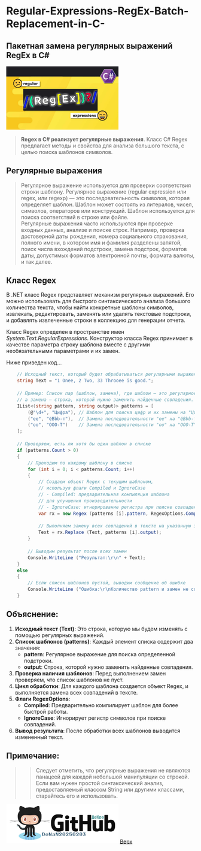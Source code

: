 <a id="anchor"></a>
# Regular-Expressions-RegEx-Batch-Replacement-in-C-
## Пакетная замена регулярных выражений RegEx в C#
<a href="https://github.com/DeNaN20250203/Regular-Expressions-RegEx-Batch-Replacement-in-C-" target="_blank"><img src="RegexExpress 001.jpg" alt="Image" width="300" /></a>

> **Regex в C# реализует регулярные выражения**. Класс C# Regex предлагает методы и свойства для анализа большого текста, с целью поиска шаблонов символов.

## Регулярные выражения
> Регулярное выражение используется для проверки соответствия строки шаблону. Регулярное выражение (regular expression или regex, или regexp) — это последовательность символов, которая определяет шаблон. Шаблон может состоять из литералов, чисел, символов, операторов или конструкций. Шаблон используется для поиска соответствий в строке или файле.</br>
Регулярные выражения часто используются при проверке входных данных, анализе и поиске строк. Например, проверка достоверной даты рождения, номера социального страхования, полного имени, в котором имя и фамилия разделены запятой, поиск числа вхождений подстроки, замена подстрок, форматов даты, допустимых форматов электронной почты, формата валюты, и так далее.

## Класс Regex
В .NET класс Regex представляет механизм регулярных выражений. Его можно использовать для быстрого синтаксического анализа большого количества текста, чтобы найти конкретные шаблоны символов, извлекать, редактировать, заменять или удалять текстовые подстроки, и добавлять извлеченные строки в коллекцию для генерации отчета.</br>

Класс Regex определен в пространстве имен _System.Text.RegularExpressions_. Конструктор класса Regex принимает в качестве параметра строку шаблона вместе с другими необязательными параметрами и их замен.</br>

Ниже приведен код...

```csharp
	// Исходный текст, который будет обрабатываться регулярными выражениями
	string Text = "1 Onee, 2 Two, 33 Throoee is good.";

	// Пример: Список пар (шаблон, замена), где шаблон — это регулярное выражение,
	// а замена — строка, которой нужно заменить найденные совпадения.
	IList<(string pattern, string output)> patterns = [
		(@"\d+", "Цифра"), // Шаблон для поиска цифр и их замены на "Цифра"
    	("ee", "ёBbb-т"),  // Замена последовательности "ee" на "ёBbb-т"
    	("oo", "OOO-T")    // Замена последовательности "oo" на "OOO-T"
	];

	// Проверяем, есть ли хотя бы один шаблон в списке
	if (patterns.Count > 0)
	{
		// Проходим по каждому шаблону в списке
		for (int i = 0; i < patterns.Count; i++)
		{
			// Создаем объект Regex с текущим шаблоном, 
			// используя флаги Compiled и IgnoreCase
			// - Compiled: предварительная компиляция шаблона 
			// для улучшения производительности
			// - IgnoreCase: игнорирование регистра при поиске совпадений
			var rx = new Regex (patterns [i].pattern, RegexOptions.Compiled | RegexOptions.IgnoreCase);

			// Выполняем замену всех совпадений в тексте на указанную замену
			Text = rx.Replace (Text, patterns [i].output);
		}

		// Выводим результат после всех замен
		Console.WriteLine ("Результат:\r\n" + Text);
	}
	else
	{
		// Если список шаблонов пустой, выводим сообщение об ошибке
		Console.WriteLine ("Ошибка:\r\nКоличество pattern и замен не совпадает!");
	}
```

## Объяснение:
1. **Исходный текст (Text)**: Это строка, которую мы будем изменять с помощью регулярных выражений.
2. **Список шаблонов (patterns)**: Каждый элемент списка содержит два значения:
	- **pattern**: Регулярное выражение для поиска определенной подстроки.
	- **output**: Строка, которой нужно заменить найденные совпадения.
3. **Проверка наличия шаблонов**: Перед выполнением замен проверяем, что список шаблонов не пуст.
4. **Цикл обработки**: Для каждого шаблона создается объект Regex, и выполняется замена всех совпадений в тексте.
5. **Флаги RegexOptions**:
	- **Compiled**: Предварительно компилирует шаблон для более быстрой работы.
	- **IgnoreCase**: Игнорирует регистр символов при поиске совпадений.
6. **Вывод результата**: После обработки всех шаблонов выводится измененный текст.

## Примечание:

>> Следует отметить, что регулярные выражения не являются панацеей для каждой небольшой манипуляции со строкой. Если вам нужен простой синтаксический анализ, предоставляемый классом String или другими классами, старайтесь его и использовать.

<a href="https://github.com/DeNaN20250203" target="_blank"><img src="GitHubDeJra.png" alt="Image" width="300" /></a>
[Верх](#anchor)
